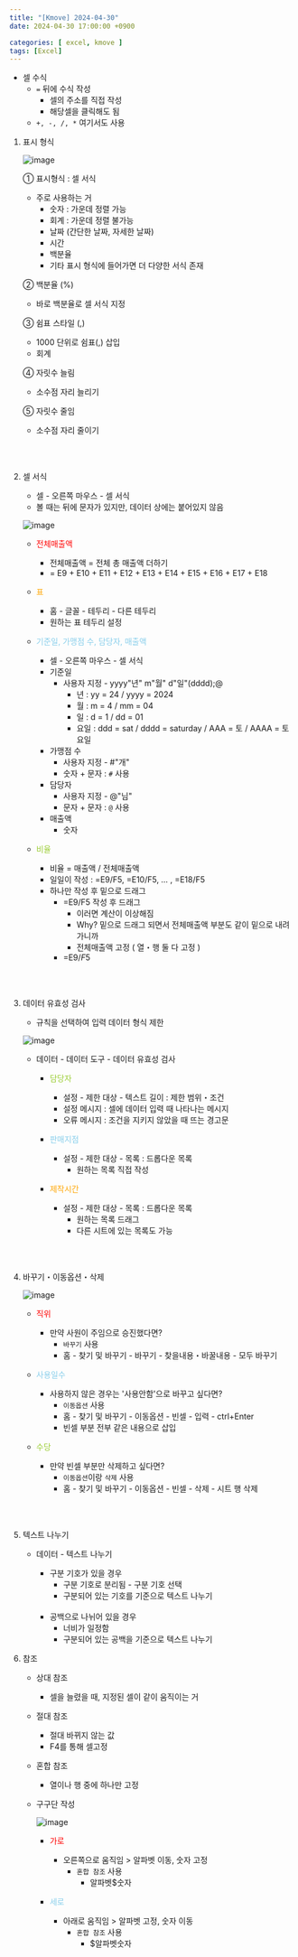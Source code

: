 ```yaml
---
title: "[Kmove] 2024-04-30"
date: 2024-04-30 17:00:00 +0900

categories: [ excel, kmove ]
tags: [Excel]
---
```




- 셀 수식
  - `=` 뒤에 수식 작성
    - 셀의 주소를 직접 작성
    - 해당셀을 클릭해도 됨
  - `+, -, /, *` 여기서도 사용

1. 표시 형식

    ![image](/assets/img/excel/0430/excel1.png)
   
    ① 표시형식 : 셀 서식
      - 주로 사용하는 거
        - 숫자 : 가운데 정렬 가능
        - 회계 : 가운데 정렬 불가능
        - 날짜 (간단한 날짜, 자세한 날짜)
        - 시간
        - 백분율
        - 기타 표시 형식에 들어가면 더 다양한 서식 존재

    ② 백분율 (%)
      - 바로 백분율로 셀 서식 지정
    
    ③ 쉼표 스타일 (,)
      - 1000 단위로 쉼표(,) 삽입
      - 회계
    
    ④ 자릿수 늘림
      - 소수점 자리 늘리기
  
    ⑤ 자릿수 줄임
      - 소수점 자리 줄이기

<br/><br/>

2. 셀 서식
    - 셀 - 오른쪽 마우스 - 셀 서식
    - 볼 때는 뒤에 문자가 있지만, 데이터 상에는 붙어있지 않음

     ![image](/assets/img/excel/0430/excel2.png)

      - <span style="color:red"> 전체매출액 </span>
        - 전체매출액 = 전체 총 매출액 더하기
        - = E9 + E10 + E11 + E12 + E13 + E14 + E15 + E16 + E17 + E18
      
      - <span style="color:orange"> 표 </span>
        - 홈 - 글꼴 - 테두리 - 다른 테두리
        - 원하는 표 테두리 설정
      
      - <span style="color:skyblue"> 기준일, 가맹점 수, 담당자, 매출액 </span>
        - 셀 - 오른쪽 마우스 - 셀 서식
        - 기준일
          - 사용자 지정 - yyyy"년" m"월" d"일"(dddd);@
            - 년 : yy = 24 / yyyy = 2024
            - 월 : m = 4 / mm = 04
            - 일 : d = 1 / dd = 01
            - 요일 : ddd = sat / dddd = saturday / AAA = 토 / AAAA = 토요일
        - 가맹점 수
          - 사용자 지정 - #"개"
          - 숫자 + 문자 : `#` 사용
        - 담당자
          - 사용자 지정 - @"님"
          - 문자 + 문자 : `@` 사용
        - 매출액
          - 숫자
      
      - <span style="color:yellowgreen"> 비율 </span>
        - 비율 = 매출액 / 전체매출액
        - 일일이 작성 : =E9/F5, =E10/F5, … , =E18/F5
        - 하나만 작성 후 밑으로 드래그
          - =E9/F5 작성 후 드래그
            - 이러면 계산이 이상해짐
            - Why? 밑으로 드래그 되면서 전체매출액 부분도 같이 밑으로 내려가니까
            - 전체매출액 고정 ( 열・행 둘 다 고정 )
          - =E9/$F$5

<br/><br/>

3. 데이터 유효성 검사
    - 규칙을 선택하여 입력 데이터 형식 제한

    ![image](/assets/img/excel/0430/excel3.png)

    - 데이터 - 데이터 도구 - 데이터 유효성 검사
      
      - <span style="color:yellowgreen"> 담당자 </span>
        - 설정 - 제한 대상 - 텍스트 길이 : 제한 범위・조건
        - 설정 메시지 : 셀에 데이터 입력 때 나타나는 메시지
        - 오류 메시지 : 조건을 지키지 않았을 때 뜨는 경고문
      
      - <span style="color:skyblue"> 판매지점 </span> 
        - 설정 - 제한 대상 - 목록 : 드롭다운 목록
          - 원하는 목록 직접 작성
      
      - <span style="color:orange"> 제작시간 </span>
        - 설정 - 제한 대상 - 목록 : 드롭다운 목록
          - 원하는 목록 드래그
          - 다른 시트에 있는 목록도 가능

<br/><br/>

4. 바꾸기・이동옵션・삭제

    ![image](/assets/img/excel/0430/excel4.png)

    - <span style="color:red"> 직위 </span>
      - 만약 사원이 주임으로 승진했다면?
        - `바꾸기` 사용
        - 홈 - 찾기 및 바꾸기 - 바꾸기 - 찾을내용・바꿀내용 - 모두 바꾸기
    
    - <span style="color:skyblue"> 사용일수 </span>
      - 사용하지 않은 경우는 '사용안함'으로 바꾸고 싶다면?
        - `이동옵션` 사용
        - 홈 - 찾기 및 바꾸기 - 이동옵션 - 빈셀 - 입력 - ctrl+Enter
        - 빈셀 부분 전부 같은 내용으로 삽입

    - <span style="color:yellowgreen"> 수당 </span>
      - 만약 빈셀 부분만 삭제하고 싶다면?
        - `이동옵션`이랑 `삭제` 사용
        - 홈 - 찾기 및 바꾸기 - 이동옵션 - 빈셀 - 삭제 - 시트 행 삭제

<br/><br/>

5. 텍스트 나누기
    - 데이터 - 텍스트 나누기
      - 구분 기호가 있을 경우
        - 구분 기호로 분리됨 - 구분 기호 선택
        - 구분되어 있는 기호를 기준으로 텍스트 나누기
      
      <br/>
      
      - 공백으로 나뉘어 있을 경우
        - 너비가 일정함
        - 구분되어 있는 공백을 기준으로 텍스트 나누기
  
6. 참조
    - 상대 참조
      - 셀을 늘렸을 때, 지정된 셀이 같이 움직이는 거

    - 절대 참조
      - 절대 바뀌지 않는 값
      - F4를 통해 셀고정

    - 혼합 참조
      - 열이나 행 중에 하나만 고정
    
    - 구구단 작성

        ![image](/assets/img/excel/0430/excel5.png)

        - <span style="color:red"> 가로 </span>
          - 오른쪽으로 움직임 > 알파벳 이동, 숫자 고정
              - `혼합 참조` 사용
                - 알파벳$숫자

        - <span style="color:skyblue"> 세로 </span>
          - 아래로 움직임 > 알파벳 고정, 숫자 이동
            - `혼합 참조` 사용
              - $알파벳숫자